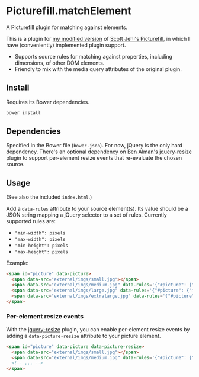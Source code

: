 # Picturefill.matchElement

A Picturefill plugin for matching against elements.

This is a plugin for [my modified version][my-picturefill] of [Scott Jehl's Picturefill][scott-picturefill], in which I have (conveniently) implemented plugin support.

- Supports source rules for matching against properties, including dimensions, of other DOM elements.
- Friendly to mix with the media query attributes of the original plugin.

## Install

Requires its Bower dependencies.

```sh
bower install
```

## Dependencies

Specified in the Bower file (`bower.json`). For now, jQuery is the only hard dependency. There's an optional dependency on [Ben Alman's jquery-resize][jquery-resize] plugin to support per-element resize events that re-evaluate the chosen source.

## Usage

(See also the included `index.html`.)

Add a `data-rules` attribute to your source element(s). Its value should be a JSON string mapping a jQuery selector to a set of rules. Currently supported rules are:

- `"min-width": pixels`
- `"max-width": pixels`
- `"min-height": pixels`
- `"max-height": pixels`

Example:

```html
<span id="picture" data-picture>
  <span data-src="external/imgs/small.jpg"></span>
  <span data-src="external/imgs/medium.jpg" data-rules='{"#picture": {"min-width": 400}}'></span>
  <span data-src="external/imgs/large.jpg" data-rules='{"#picture": {"min-width": 800}}'></span>
  <span data-src="external/imgs/extralarge.jpg" data-rules='{"#picture": {"min-width": 1000}}'></span>
</span>
```

### Per-element resize events

With the [jquery-resize][jquery-resize] plugin, you can enable per-element resize events by adding a `data-picture-resize` attribute to your picture element.

```html
<span id="picture" data-picture data-picture-resize>
  <span data-src="external/imgs/small.jpg"></span>
  <span data-src="external/imgs/medium.jpg" data-rules='{"#picture": {"min-width": 400}}'></span>
  <!-- ... -->
</span>
```


[my-picturefill]: https://github.com/AndersDJohnson/picturefill (AndersDJohnson's Picturefill)
[scott-picturefill]: https://github.com/scottjehl/picturefill (Scott Jehl's Picturefill)
[jquery-resize]: https://github.com/cowboy/jquery-resize (Cowboy's Picturefill)
